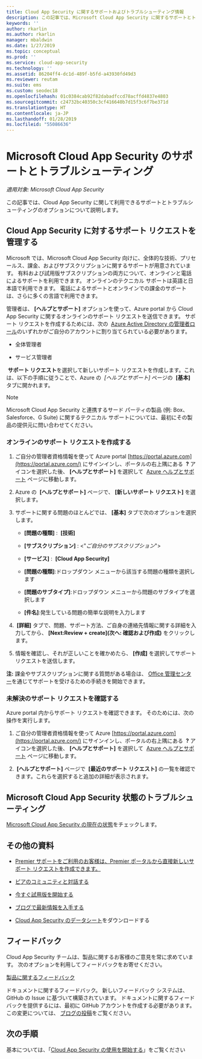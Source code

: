 ```yaml
---
title: Cloud App Security に関するサポートおよびトラブルシューティング情報
description: この記事では、Microsoft Cloud App Security に関するサポートとトラブルシューティングのオプションについて説明します
keywords: ''
author: rkarlin
ms.author: rkarlin
manager: mbaldwin
ms.date: 1/27/2019
ms.topic: conceptual
ms.prod: ''
ms.service: cloud-app-security
ms.technology: ''
ms.assetid: 86204ff4-dc1d-489f-b5fd-a43930fd49d3
ms.reviewer: reutam
ms.suite: ems
ms.custom: seodec18
ms.openlocfilehash: 01c0384cab92f82dabadfccd78acffd4837e4803
ms.sourcegitcommit: c24732bc40350c3cf416640b7d15f3c6f7be371d
ms.translationtype: HT
ms.contentlocale: ja-JP
ms.lasthandoff: 01/28/2019
ms.locfileid: "55086636"
---
```

# <a name="support-and-troubleshooting-microsoft-cloud-app-security"></a>Microsoft Cloud App Security のサポートとトラブルシューティング

*適用対象: Microsoft Cloud App Security*

この記事では、Cloud App Security に関して利用できるサポートとトラブルシューティングのオプションについて説明します。

## <a name="manage-support-requests-for-cloud-app-security"></a>Cloud App Security に対するサポート リクエストを管理する

Microsoft では、Microsoft Cloud App Security 向けに、全体的な技術、プリセールス、課金、およびサブスクリプションに関するサポートが用意されています。 有料および試用版サブスクリプションの両方について、オンラインと電話によるサポートを利用できます。 オンラインのテクニカル サポートは英語と日本語で利用できます。 電話によるサポートとオンラインでの課金のサポートは、さらに多くの言語で利用できます。

管理者は、 **[ヘルプとサポート]** オプションを使って、Azure portal から Cloud App Security に関するオンラインのサポート リクエストを送信できます。 サポート リクエストを作成するためには、次の  [Azure Active Directory の管理者ロール](https://docs.microsoft.com/azure/active-directory/active-directory-assign-admin-roles-azure-portal)のいずれかがご自分のアカウントに割り当てられている必要があります。

-   全体管理者

-   サービス管理者

 **サポート リクエスト**を選択して新しいサポート リクエストを作成します。これは、以下の手順に従うことで、Azure の  *[ヘルプとサポート]* ページの  **[基本]** タブに開かれます。

>[!NOTE]
> Microsoft Cloud App Security と連携するサード パーティの製品 (例: Box、Salesforce、G Suite) に関するテクニカル サポートについては、最初にその製品の提供元に問い合わせてください。


### <a name="create-an-online-support-request"></a>オンラインのサポート リクエストを作成する

1.  ご自分の管理者資格情報を使って Azure portal [https://portal.azure.com](https://portal.azure.com/) にサインインし、ポータルの右上隅にある  **?** アイコンを選択した後、 **[ヘルプとサポート]** を選択して  [Azure ヘルプとサポート](https://ms.portal.azure.com/#blade/Microsoft_Azure_Support/HelpAndSupportBlade/overview) ページに移動します。

2.  Azure の  **[ヘルプとサポート]** ページで、 **[新しいサポート リクエスト]** を選択します。

3.  サポートに関する問題のほとんどでは、 **[基本]** タブで次のオプションを選択します。

    -   **[問題の種類]** :  **[技術]**

    -   **[サブスクリプション]** : \<"*ご自分のサブスクリプション*"\>

    -   **[サービス]** :  **[Cloud App Security]**

    -   **[問題の種類]**:ドロップダウン メニューから該当する問題の種類を選択します

    -   **[問題のサブタイプ]**:ドロップダウン メニューから問題のサブタイプを選択します

    -   **[件名]**:発生している問題の簡単な説明を入力します

4.   **[詳細]** タブで、問題、サポート方法、ご自身の連絡先情報に関する詳細を入力してから、 **[Next:Review + create]\(次へ: 確認および作成\)** をクリックします。

5.  情報を確認し、それが正しいことを確かめたら、 **[作成]** を選択してサポート リクエストを送信します。

**注:** 課金やサブスクリプションに関する質問がある場合は、 [Office 管理センター](https://portal.office.com/Support/SupportEntry.aspx)を通じてサポートを受けるための手続きを開始できます。

### <a name="view-open-support-requests"></a>未解決のサポート リクエストを確認する

Azure portal 内からサポート リクエストを確認できます。 そのためには、次の操作を実行します。

1.  ご自分の管理者資格情報を使って Azure [https://portal.azure.com](https://portal.azure.com/) にサインインし、ポータルの右上隅にある  **?** アイコンを選択した後、 **[ヘルプとサポート]** を選択して  [Azure ヘルプとサポート](https://ms.portal.azure.com/#blade/Microsoft_Azure_Support/HelpAndSupportBlade/overview) ページに移動します。

2.   **[ヘルプとサポート]** ページで  **[最近のサポート リクエスト]** の一覧を確認できます。これらを選択すると追加の詳細が表示されます。

## <a name="troubleshooting-microsoft-cloud-app-security-status"></a>Microsoft Cloud App Security 状態のトラブルシューティング

[Microsoft Cloud App Security の現在の状態](https://status.cloudappsecurity.com/)をチェックします。


## <a name="additional-resources"></a>その他の資料

- [Premier サポートをご利用のお客様は、Premier ポータルから直接新しいサポート リクエストを作成できます。](https://premier.microsoft.com/)

-  [ピアのコミュニティと対話する](https://techcommunity.microsoft.com/t5/Microsoft-Cloud-App-Security/bd-p/MicrosoftCloudAppSecurity)

-   [今すぐ試用版を開始する](https://signup.microsoft.com/Signup?OfferId=757c4c34-d589-46e4-9579-120bba5c92ed&ali=1)

-   [ブログで最新情報を入手する](https://techcommunity.microsoft.com/t5/Enterprise-Mobility-Security/bg-p/enterprisemobilityandsecurity/label-name/Microsoft%20Cloud%20App%20Security)

-   [Cloud App Security のデータシート](http://download.microsoft.com/download/E/F/E/EFE908F8-7EDB-4244-8039-67BA574186CC/Microsoft_Cloud_App_Security_eBook.pdf)をダウンロードする

## <a name="feedback"></a>フィードバック

Cloud App Security チームは、製品に関するお客様のご意見を常に求めています。 次のオプションを利用してフィードバックをお寄せください。

[製品に関するフィードバック](https://microsoftsecurity.uservoice.com/forums/905161-cloud-app-security) 

ドキュメントに関するフィードバック。 新しいフィードバック システムは、GitHub の Issue に基づいて構築されています。 ドキュメントに関するフィードバックを提供するには、最初に GitHub アカウントを作成する必要があります。 この変更については、 [ブログの投稿](https://docs.microsoft.com/teamblog/a-new-feedback-system-is-coming-to-docs)をご覧ください。



## <a name="next-steps"></a>次の手順 

基本については、「[Cloud App Security の使用を開始する](getting-started-with-cloud-app-security.md)」をご覧ください 
